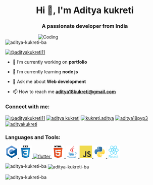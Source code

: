 <h1 align="center">Hi 👋, I'm Aditya kukreti</h1>
<h3 align="center">A passionate developer from India</h3>
<img align="right" alt="Coding" width="400" src="https://media2.giphy.com/media/v1.Y2lkPTc5MGI3NjExMDF6Nzg3eHVoNXJtaW5wdXNlZHpxcHRjZnZrb21tenlucG84Zm5lZiZlcD12MV9pbnRlcm5hbF9naWZfYnlfaWQmY3Q9Zw/qgQUggAC3Pfv687qPC/giphy.gif">

<p align="left"> <img src="https://komarev.com/ghpvc/?username=aditya-kukreti-ba&label=Profile%20views&color=0e75b6&style=flat" alt="aditya-kukreti-ba" /> </p>

<p align="left"> <a href="https://twitter.com/@adityakukreti11" target="blank"><img src="https://img.shields.io/twitter/follow/@adityakukreti11?logo=twitter&style=for-the-badge" alt="@adityakukreti11" /></a> </p>

- 🔭 I’m currently working on **portfolio**

- 🌱 I’m currently learning **node js**

- 💬 Ask me about **Web development**

- 📫 How to reach me **aditya18kukreti@gmail.com**

<h3 align="left">Connect with me:</h3>
<p align="left">
<a href="https://twitter.com/@adityakukreti11" target="blank"><img align="center" src="https://raw.githubusercontent.com/rahuldkjain/github-profile-readme-generator/master/src/images/icons/Social/twitter.svg" alt="@adityakukreti11" height="30" width="40" /></a>
<a href="https://linkedin.com/in/aditya kukreti" target="blank"><img align="center" src="https://raw.githubusercontent.com/rahuldkjain/github-profile-readme-generator/master/src/images/icons/Social/linked-in-alt.svg" alt="aditya kukreti" height="30" width="40" /></a>
<a href="https://instagram.com/kukreti.aditya" target="blank"><img align="center" src="https://raw.githubusercontent.com/rahuldkjain/github-profile-readme-generator/master/src/images/icons/Social/instagram.svg" alt="kukreti.aditya" height="30" width="40" /></a>
<a href="https://auth.geeksforgeeks.org/user/aditya18pyp3" target="blank"><img align="center" src="https://raw.githubusercontent.com/rahuldkjain/github-profile-readme-generator/master/src/images/icons/Social/geeks-for-geeks.svg" alt="aditya18pyp3" height="30" width="40" /></a>
<a href="https://discord.gg/adityakukreti" target="blank"><img align="center" src="https://raw.githubusercontent.com/rahuldkjain/github-profile-readme-generator/master/src/images/icons/Social/discord.svg" alt="adityakukreti" height="30" width="40" /></a>
</p>

<h3 align="left">Languages and Tools:</h3>
<p align="left"> <a href="https://www.cprogramming.com/" target="_blank" rel="noreferrer"> <img src="https://raw.githubusercontent.com/devicons/devicon/master/icons/c/c-original.svg" alt="c" width="40" height="40"/> </a> <a href="https://www.w3schools.com/css/" target="_blank" rel="noreferrer"> <img src="https://raw.githubusercontent.com/devicons/devicon/master/icons/css3/css3-original-wordmark.svg" alt="css3" width="40" height="40"/> </a> <a href="https://flutter.dev" target="_blank" rel="noreferrer"> <img src="https://www.vectorlogo.zone/logos/flutterio/flutterio-icon.svg" alt="flutter" width="40" height="40"/> </a> <a href="https://www.w3.org/html/" target="_blank" rel="noreferrer"> <img src="https://raw.githubusercontent.com/devicons/devicon/master/icons/html5/html5-original-wordmark.svg" alt="html5" width="40" height="40"/> </a> <a href="https://www.java.com" target="_blank" rel="noreferrer"> <img src="https://raw.githubusercontent.com/devicons/devicon/master/icons/java/java-original.svg" alt="java" width="40" height="40"/> </a> <a href="https://developer.mozilla.org/en-US/docs/Web/JavaScript" target="_blank" rel="noreferrer"> <img src="https://raw.githubusercontent.com/devicons/devicon/master/icons/javascript/javascript-original.svg" alt="javascript" width="40" height="40"/> </a> <a href="https://www.python.org" target="_blank" rel="noreferrer"> <img src="https://raw.githubusercontent.com/devicons/devicon/master/icons/python/python-original.svg" alt="python" width="40" height="40"/> </a> <a href="https://reactjs.org/" target="_blank" rel="noreferrer"> <img src="https://raw.githubusercontent.com/devicons/devicon/master/icons/react/react-original-wordmark.svg" alt="react" width="40" height="40"/> </a> </p>

<p><img align="left" src="https://github-readme-stats.vercel.app/api/top-langs?username=aditya-kukreti-ba&show_icons=true&locale=en&layout=compact" alt="aditya-kukreti-ba" /></p>

<p>&nbsp;<img align="center" src="https://github-readme-stats.vercel.app/api?username=aditya-kukreti-ba&show_icons=true&locale=en" alt="aditya-kukreti-ba" /></p>

<p><img align="center" src="https://github-readme-streak-stats.herokuapp.com/?user=aditya-kukreti-ba&" alt="aditya-kukreti-ba" /></p>
